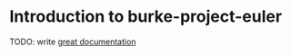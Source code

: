 # Introduction to burke-project-euler

TODO: write [great documentation](http://jacobian.org/writing/what-to-write/)
